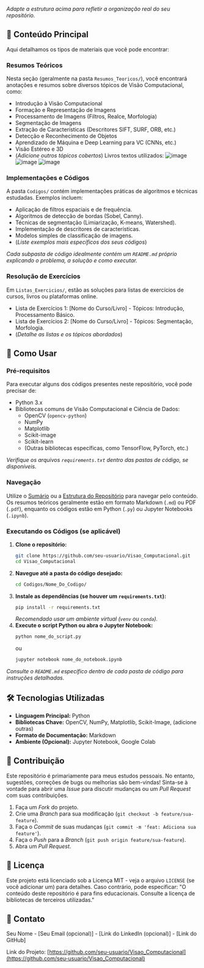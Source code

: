
*Adapte a estrutura acima para refletir a organização real do seu repositório.*

## 📖 Conteúdo Principal

Aqui detalhamos os tipos de materiais que você pode encontrar:

### Resumos Teóricos

Nesta seção (geralmente na pasta `Resumos_Teoricos/`), você encontrará anotações e resumos sobre diversos tópicos de Visão Computacional, como:

*   Introdução à Visão Computacional
*   Formação e Representação de Imagens
*   Processamento de Imagens (Filtros, Realce, Morfologia)
*   Segmentação de Imagens
*   Extração de Características (Descritores SIFT, SURF, ORB, etc.)
*   Detecção e Reconhecimento de Objetos
*   Aprendizado de Máquina e Deep Learning para VC (CNNs, etc.)
*   Visão Estéreo e 3D
*   (*Adicione outros tópicos cobertos*)
Livros textos utilizados:
![image](https://github.com/user-attachments/assets/98b71b64-544a-47a5-8de8-b11dc885f8e3)
![image](https://github.com/user-attachments/assets/18541c49-386d-4547-a531-5388026e3298)
![image](https://github.com/user-attachments/assets/d21e8223-e0ae-4d0d-9a0c-3ebddc1cf448)


### Implementações e Códigos

A pasta `Codigos/` contém implementações práticas de algoritmos e técnicas estudadas. Exemplos incluem:

*   Aplicação de filtros espaciais e de frequência.
*   Algoritmos de detecção de bordas (Sobel, Canny).
*   Técnicas de segmentação (Limiarização, K-means, Watershed).
*   Implementação de descritores de características.
*   Modelos simples de classificação de imagens.
*   (*Liste exemplos mais específicos dos seus códigos*)

*Cada subpasta de código idealmente contém um `README.md` próprio explicando o problema, a solução e como executar.*

### Resolução de Exercícios

Em `Listas_Exercicios/`, estão as soluções para listas de exercícios de cursos, livros ou plataformas online.

*   Lista de Exercícios 1: [Nome do Curso/Livro] - Tópicos: Introdução, Processamento Básico.
*   Lista de Exercícios 2: [Nome do Curso/Livro] - Tópicos: Segmentação, Morfologia.
*   (*Detalhe as listas e os tópicos abordados*)

## 🚀 Como Usar

### Pré-requisitos

Para executar alguns dos códigos presentes neste repositório, você pode precisar de:

*   Python 3.x
*   Bibliotecas comuns de Visão Computacional e Ciência de Dados:
    *   OpenCV (`opencv-python`)
    *   NumPy
    *   Matplotlib
    *   Scikit-image
    *   Scikit-learn
    *   (Outras bibliotecas específicas, como TensorFlow, PyTorch, etc.)

*Verifique os arquivos `requirements.txt` dentro das pastas de código, se disponíveis.*

### Navegação

Utilize o [Sumário](#-sumário) ou a [Estrutura do Repositório](#-estrutura-do-repositório) para navegar pelo conteúdo. Os resumos teóricos geralmente estão em formato Markdown (`.md`) ou PDF (`.pdf`), enquanto os códigos estão em Python (`.py`) ou Jupyter Notebooks (`.ipynb`).

### Executando os Códigos (se aplicável)

1.  **Clone o repositório:**
    ```bash
    git clone https://github.com/seu-usuario/Visao_Computacional.git
    cd Visao_Computacional
    ```
2.  **Navegue até a pasta do código desejado:**
    ```bash
    cd Codigos/Nome_Do_Codigo/
    ```
3.  **Instale as dependências (se houver um `requirements.txt`):**
    ```bash
    pip install -r requirements.txt
    ```
    *Recomendado usar um ambiente virtual (`venv` ou `conda`).*
4.  **Execute o script Python ou abra o Jupyter Notebook:**
    ```bash
    python nome_do_script.py
    ```
    ou
    ```bash
    jupyter notebook nome_do_notebook.ipynb
    ```

*Consulte o `README.md` específico dentro de cada pasta de código para instruções detalhadas.*

## 🛠️ Tecnologias Utilizadas

*   **Linguagem Principal:** Python
*   **Bibliotecas Chave:** OpenCV, NumPy, Matplotlib, Scikit-Image, (adicione outras)
*   **Formato de Documentação:** Markdown
*   **Ambiente (Opcional):** Jupyter Notebook, Google Colab

## 🤝 Contribuição

Este repositório é primariamente para meus estudos pessoais. No entanto, sugestões, correções de bugs ou melhorias são bem-vindas! Sinta-se à vontade para abrir uma *Issue* para discutir mudanças ou um *Pull Request* com suas contribuições.

1.  Faça um *Fork* do projeto.
2.  Crie uma *Branch* para sua modificação (`git checkout -b feature/sua-feature`).
3.  Faça o *Commit* de suas mudanças (`git commit -m 'feat: Adiciona sua feature'`).
4.  Faça o *Push* para a *Branch* (`git push origin feature/sua-feature`).
5.  Abra um *Pull Request*.

## 📄 Licença

Este projeto está licenciado sob a Licença MIT - veja o arquivo `LICENSE` (se você adicionar um) para detalhes. Caso contrário, pode especificar: "O conteúdo deste repositório é para fins educacionais. Consulte a licença de bibliotecas de terceiros utilizadas."

<!-- Se não tiver um arquivo LICENSE, remova a referência a ele -->

## 📧 Contato

Seu Nome - [Seu Email (opcional)] - [Link do LinkedIn (opcional)] - [Link do GitHub]

Link do Projeto: [https://github.com/seu-usuario/Visao_Computacional](https://github.com/seu-usuario/Visao_Computacional)
